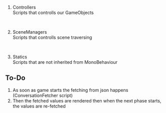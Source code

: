 1. Controllers<br>
Scripts that controlls our GameObjects
<br>

2. SceneManagers<br>
Scripts that controlls scene traversing
<br>

3. Statics <br>
Scripts that are not inherited from MonoBehaviour <br>


## To-Do<br>
1. As soon as game starts the fetching from json happens (ConversationFetcher script)
2. Then the fetched values are rendered then when the next phase starts, the values are re-fetched
 